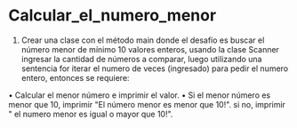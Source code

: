 # Calcular_el_numero_menor
1.	Crear una clase con el método main donde el desafío es buscar el número menor de mínimo 10 valores enteros, usando la clase Scanner ingresar la cantidad de números a comparar, luego utilizando una sentencia for iterar el numero de veces (ingresado) para pedir el numero entero, entonces se requiere:

•	Calcular el menor número e imprimir el valor.
•	Si el menor número es menor que 10, imprimir "El número menor es menor que 10!". si no, imprimir " el numero menor es igual o mayor que 10!".

